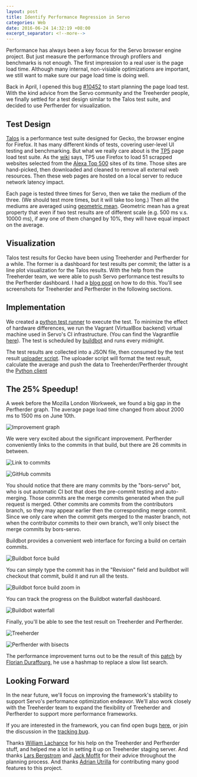 ```yaml
---
layout: post
title: Identify Performance Regression in Servo
categories: Web
date: 2016-06-24 14:32:19 +08:00
excerpt_separator: <!--more-->
---
```


Performance has always been a key focus for the Servo browser engine project. But just measure the performance through profilers and benchmarks is not enough. The first impression to a real user is the page load time. Although many internal, non-visiable optimizations are important, we still want to make sure our page load time is doing well.

Back in April, I opened this bug [#10452](https://github.com/servo/servo/issues/10452) to start planning the page load test. With the kind advice from the Servo community and the Treeherder people, we finally settled for a test design similar to the Talos test suite, and decided to use Perfherder for visualization.

<!--more-->

## Test Design
[Talos](https://wiki.mozilla.org/Buildbot/Talos) is a performance test suite designed for Gecko, the browser engine for Firefox. It has many different kinds of tests, covering user-level UI testing and benchmarking. But what we really care about is the [TP5](https://wiki.mozilla.org/Buildbot/Talos/Tests#tp5) page load test suite. As the [wiki](https://wiki.mozilla.org/Buildbot/Talos/Tests#tp5) says, TP5 use Firefox to load 51 scrapped websites selected from the [Alexa Top 500](http://www.alexa.com/topsites) sites of its time. Those sites are hand-picked, then downloaded and cleaned to remove all external web resources. Then these web pages are hosted on a local server to reduce network latency impact.

Each page is tested three times for Servo, then we take the medium of the three. (We should test more times, but it will take too long.) Then all the mediums are averaged using [geometric mean](https://en.wikipedia.org/wiki/Geometric_mean). Geometric mean has a great property that even if two test results are of different scale (e.g. 500 ms v.s. 10000 ms), if any one of them changed by 10%, they will have equal impact on the average.

## Visualization

Talos test results for Gecko have been using Treeherder and Perfherder for a while. The former is a dashboard for test results per commit; the latter is a line plot visualization for the Talos results. With the help from the Treeherder team, we were able to push Servo performance test results to the Perfherder dashboard. I had a [blog post](http://shinglyu.github.io/web/2016/05/07/visualizing_performance_data_on_perfherder.html) on how to do this. You'll see screenshots for Treeherder and Perfherder in the following sections.

## Implementation

We created a [python test runner](https://github.com/shinglyu/servo-perf/blob/master/runner.py) to execute the test. To minimize the effect of hardware differences, we run the Vagrant (VirtualBox backend) virtual machine used in Servo's CI infrastructure. (You can find the Vagrantfile [here](https://github.com/servo/saltfs/blob/master/Vagrantfile)). The test is scheduled by [buildbot](http://buildbot.net/) and runs every midnight.

The test results are collected into a JSON file, then consumed by the test result [uploader script](https://github.com/shinglyu/servo-perf/blob/master/submit_to_perfherder.py). The uploader script will format the test result, calculate the average and push the data to Treeherder/Perfherder throught the [Python client](http://treeherder.readthedocs.io/submitting_data.html)

## The 25% Speedup!

A week before the Mozilla London Workweek, we found a big gap in the Perfherder graph. The average page load time changed from about 2000 ms to 1500 ms on June 10th. 

![Improvement graph]({{site_url}}/blog_assets/servo-perf/drop_graph.png)

We were very excited about the significant improvement. Perfherder conveniently links to the commits in that build, but there are 26 commits in between. 

![Link to commits]({{site_url}}/blog_assets/servo-perf/drop_graph_commits.png)

![GitHub commits]({{site_url}}/blog_assets/servo-perf/commits_full.png)

You should notice that there are many commits by the "bors-servo" bot, who is out automatic CI bot that does the pre-commit testing and auto-merging. Those commits are the merge commits generated when the pull request is merged. Other commits are commits from the contributors branch, so they may appear earlier then the corresponding merge commit. Since we only care when the commit gets merged to the master branch, not when the contributor commits to their own branch, we'll only bisect the merge commits by bors-servo.

Buildbot provides a convenient web interface for forcing a build on certain commits. 

![Buildbot force build]({{site_url}}/blog_assets/servo-perf/buildbot_force.png)

You can simply type the commit has in the "Revision" field and buildbot will checkout that commit, build it and run all the tests.

![Buildbot force build zoom in]({{site_url}}/blog_assets/servo-perf/force_zoom.png)

You can track the progress on the Buildbot waterfall dashboard.

![Buildbot waterfall]({{site_url}}/blog_assets/servo-perf/buildbot_waterfall.png)

Finally, you'll be able to see the test result on Treeherder and Perfherder.

![Treeherder]({{site_url}}/blog_assets/servo-perf/treeherder.png)

![Perfherder with bisects]({{site_url}}/blog_assets/servo-perf/bisect_data.png)

The performance improvement turns out to be the result of this [patch](https://github.com/servo/servo/pull/11513) by [Florian Duraffourg](https://github.com/fduraffourg), he use a hashmap to replace a slow list search.

## Looking Forward

In the near future, we'll focus on improving the framework's stability to support Servo's performance optimization endeavor. We'll also work closely with the Treeherder team to expand the flexibility of Treeherder and Perfherder to support more performance frameworks. 

If you are interested in the framework, you can find open bugs [here](https://github.com/shinglyu/servo-perf/issues), or join the discussion in the [tracking bug](https://github.com/servo/servo/issues/10452).

Thanks [William Lachance](https://github.com/wlach) for his help on the Treeherder and Perfherder stuff, and helped me a lot in setting it up on Treeherder staging server. And thanks [Lars Bergstrom](https://github.com/larsbergstrom) and [Jack Moffit](https://github.com/metajack) for their advice throughout the planning process. And thanks [Adrian Utrilla](https://github.com/autrilla) for contributing many good features to this project.
